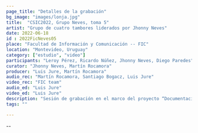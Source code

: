 ```yaml
---
page_title: "Detalles de la grabación"
bg_image: "images/lonja.jpg"
title:  "CSIC2022, Grupo Neves, toma 5"  
artist: "Grupo de cuatro tambores liderados por Jhonny Neves"  
date: 2022-06-18
id : 2022FicNeves05
place: "Facultad de Información y Comunicación -- FIC"  
location: "Montevideo, Uruguay"  
category: ["estudio", "video"]
participants: "Leroy Pérez, Ricardo Núñez, Jhonny Neves, Diego Paredes"  
curator: "Jhonny Neves, Martín Rocamora"  
producer: "Luis Jure, Martín Rocamora"  
audio_rec: "Martín Rocamora, Santiago Bogacz, Luis Jure"  
video_rec: "FIC team"  
audio_ed: "Luis Jure"  
video_ed: "Luis Jure"  
description: "Sesión de grabación en el marco del proyecto “Documentacion y análisis del candombe uruguayo”, financiado por la CSIC, agencia de investigación de la Universidad de la República. La sesión se realizó en colaboración con la FIC."  
tags: ""  

---
```

--
